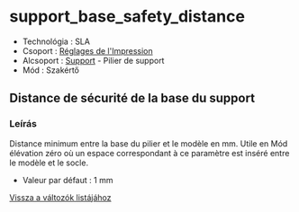 # support\_base\_safety\_distance

* Technológia : SLA
* Csoport : [Réglages de l'Impression](../sla_printer/sla_parameters.md)
* Alcsoport : [Support](../print_settings/print_settings.md#support) - Pilier de support
* Mód : Szakértő

## Distance de sécurité de la base du support

### Leírás

Distance minimum entre la base du pilier et le modèle en mm. Utile en Mód élévation zéro où un espace correspondant à ce paramètre est inséré entre le modèle et le socle.

* Valeur par défaut : 1 mm

[Vissza a változók listájához](variable_list.md)

